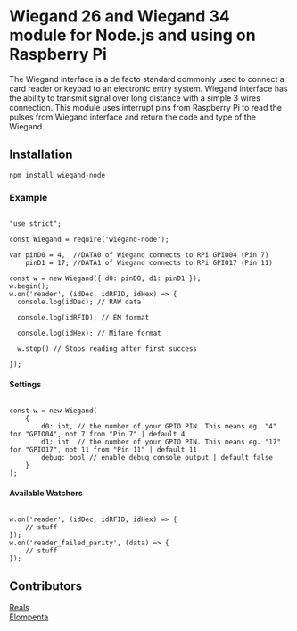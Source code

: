 # Wiegand 26 and Wiegand 34 module for Node.js and using on Raspberry Pi
The Wiegand interface is a de facto standard commonly used to connect a card reader or keypad to an electronic entry system. 
Wiegand interface has the ability to transmit signal over long distance with a simple 3 wires connection. 
This module uses interrupt pins from Raspberry Pi to read the pulses from Wiegand interface and return the code and type of the Wiegand.

## Installation 

	npm install wiegand-node
    
### Example
<pre><code>
"use strict";

const Wiegand = require('wiegand-node');

var pinD0 = 4,  //DATA0 of Wiegand connects to RPi GPIO04 (Pin 7)
    pinD1 = 17; //DATA1 of Wiegand connects to RPi GPIO17 (Pin 11)

const w = new Wiegand({ d0: pinD0, d1: pinD1 });
w.begin();
w.on('reader', (idDec, idRFID, idHex) => {
  console.log(idDec); // RAW data
  
  console.log(idRFID); // EM format
  
  console.log(idHex); // Mifare format
  
  w.stop() // Stops reading after first success
  
});
</code></pre>

#### Settings
<pre><code>
const w = new Wiegand(
    { 
        d0: int, // the number of your GPIO PIN. This means eg. "4" for "GPIO04", not 7 from "Pin 7" | default 4
        d1: int  // the number of your GPIO PIN. This means eg. "17" for "GPIO17", not 11 from "Pin 11" | default 11
        debug: bool // enable debug console output | default false 
    }
);
</code></pre>

#### Available Watchers
<pre><code>
w.on('reader', (idDec, idRFID, idHex) => {
    // stuff
});
w.on('reader_failed_parity', (data) => {
    // stuff
});
</code></pre>

## Contributors
[Reals](https://github.com/reals79)\
[Elompenta](https://github.com/Elompenta)
